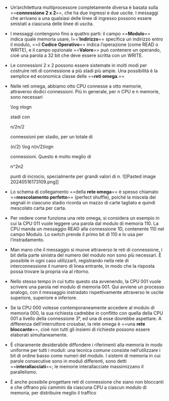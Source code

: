 - Un’architettura multiprocessore completamente diversa è basata sulla ==**connessione 2 x 2**==, che ha due ingressi e due uscite. I messaggi che arrivano a una qualsiasi delle linee di ingresso possono essere smistati a ciascuna delle linee di uscita.
- I messaggi contengono fino a quattro parti: il campo ==**Modulo**== indica quale memoria usare, l==’**Indirizzo**== specifica un indirizzo entro il modulo, ==il **Codice Operativo**== indica l’operazione (come READ o WRITE), e il campo opzionale ==**Valore**== può contenere un operando, cioè una parola a 32 bit che deve essere scritta con un WRITE.
- Le connessioni 2 x 2 possono essere sistemate in molti modi per costruire reti di connessione a più stadi più ampie. Una possibilità è la semplice ed economica classe delle ==**reti omega**.== 
- Nelle reti omega, abbiamo otto CPU connesse a otto memorie, attraverso dodici connessioni. Più in generale, per n CPU e n memorie, sono necessari
    
    \log nlogn
    
    stadi con
    
    n/2n/2
    
    connessioni per stadio, per un totale di
    
    (n/2) \log n(n/2)logn
    
    connessioni. Questo è molto meglio di
    
    n^2n2
    
    punti di incrocio, specialmente per grandi valori di n.
![[Pasted image 20240516173109.png]]                                                                            
- Lo schema di collegamento ==della **rete omega**== è spesso chiamato ==**mescolamento perfetto**== (perfect shuffle), poiché la miscela dei segnali in ciascuno stadio ricorda un mazzo di carte tagliato e quindi mescolato carta per carta.
- Per vedere come funziona una rete omega, si considera un esempio in cui la CPU 011 vuole leggere una parola dal modulo di memoria 110. La CPU manda un messaggio READ alla connessione 1D, contenente 110 nel campo Modulo. Lo switch prende il primo bit di 110 e lo usa per l’instradamento.
- Man mano che il messaggio si muove attraverso le reti di connessione, i bit della parte sinistra del numero del modulo non sono più necessari. È possibile in ogni caso utilizzarli, registrando nella rete di interconnessione il numero di linea entrante, in modo che la risposta possa trovare la propria via al ritorno.
- Nello stesso tempo in cui tutto questo sta avvenendo, la CPU 001 vuole scrivere una parola nel modulo di memoria 001. Qui avviene un processo analogo, con il messaggio instradato rispettivamente attraverso le uscite superiore, superiore e inferiore.
- Se la CPU 000 volesse contemporaneamente accedere al modulo di memoria 000, la sua richiesta cadrebbe in conflitto con quella della CPU 001 a livello della connessione 3°, ed una di esse dovrebbe aspettare. A differenza dell’interruttore crossbar, la rete omega è ==una **rete bloccante**==, cioè non tutti gli insiemi di richieste possono essere elaborati simultaneamente.
- È chiaramente desiderabile diffondere i riferimenti alla memoria in modo uniforme per tutti i moduli: una tecnica comune consiste nell’utilizzare i bit di ordine basso come numeri del modulo. I sistemi di memoria in cui parole consecutive sono in moduli differenti, sono detti ==**interallacciati**==; le memorie interallacciate massimizzano il parallelismo.
- È anche possibile progettare reti di connessione che siano non bloccanti e che offrano più cammini da ciascuna CPU a ciascun modulo di memoria, per distribuire meglio il traffico 